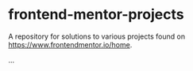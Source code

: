 # frontend-mentor-projects

A repository for solutions to various projects found on https://www.frontendmentor.io/home.

...
